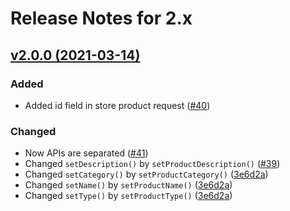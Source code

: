 # Release Notes for 2.x

## [v2.0.0 (2021-03-14)](https://github.com/payment-gateways/paypal-sdk/compare/v1.2.0...v2.0.0)

### Added
- Added id field in store product request ([#40](https://github.com/payment-gateways/paypal-sdk/pull/40))

### Changed
- Now APIs are separated ([#41](https://github.com/payment-gateways/paypal-sdk/pull/41))
- Changed `setDescription()` by `setProductDescription()` ([#39](https://github.com/payment-gateways/paypal-sdk/pull/39))
- Changed `setCategory()` by `setProductCategory()` ([3e6d2a](https://github.com/payment-gateways/paypal-sdk/commit/61c545ae6f9be2b2f8412bfece8c696d4e3e6d2a))
- Changed `setName()` by `setProductName()` ([3e6d2a](https://github.com/payment-gateways/paypal-sdk/commit/61c545ae6f9be2b2f8412bfece8c696d4e3e6d2a))
- Changed `setType()` by `setProductType()` ([3e6d2a](https://github.com/payment-gateways/paypal-sdk/commit/61c545ae6f9be2b2f8412bfece8c696d4e3e6d2a))